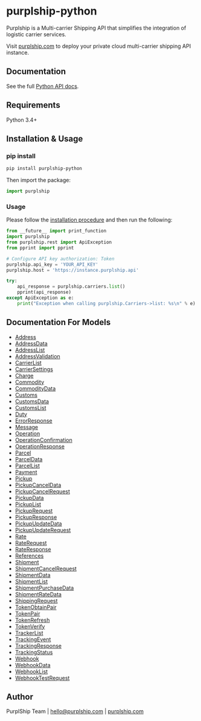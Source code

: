 # purplship-python

Purplship is a Multi-carrier Shipping API that simplifies the integration of logistic carrier services.

Visit [purplship.com](https://purplship.com) to deploy your private cloud multi-carrier shipping API instance.

## Documentation

See the full [Python API docs](https://next.purplship.com/docs/reference).

## Requirements

Python 3.4+

## Installation & Usage

### pip install

```sh
pip install purplship-python
```

Then import the package:

```python
import purplship
```

### Usage

Please follow the [installation procedure](#installation--usage) and then run the following:

```python
from __future__ import print_function
import purplship
from purplship.rest import ApiException
from pprint import pprint

# Configure API key authorization: Token
purplship.api_key = 'YOUR_API_KEY'
purplship.host = 'https://instance.purplship.api'

try:
    api_response = purplship.carriers.list()
    pprint(api_response)
except ApiException as e:
    print("Exception when calling purplship.Carriers->list: %s\n" % e)

```

## Documentation For Models

 - [Address](docs/Address.md)
 - [AddressData](docs/AddressData.md)
 - [AddressList](docs/AddressList.md)
 - [AddressValidation](docs/AddressValidation.md)
 - [CarrierList](docs/CarrierList.md)
 - [CarrierSettings](docs/CarrierSettings.md)
 - [Charge](docs/Charge.md)
 - [Commodity](docs/Commodity.md)
 - [CommodityData](docs/CommodityData.md)
 - [Customs](docs/Customs.md)
 - [CustomsData](docs/CustomsData.md)
 - [CustomsList](docs/CustomsList.md)
 - [Duty](docs/Duty.md)
 - [ErrorResponse](docs/ErrorResponse.md)
 - [Message](docs/Message.md)
 - [Operation](docs/Operation.md)
 - [OperationConfirmation](docs/OperationConfirmation.md)
 - [OperationResponse](docs/OperationResponse.md)
 - [Parcel](docs/Parcel.md)
 - [ParcelData](docs/ParcelData.md)
 - [ParcelList](docs/ParcelList.md)
 - [Payment](docs/Payment.md)
 - [Pickup](docs/Pickup.md)
 - [PickupCancelData](docs/PickupCancelData.md)
 - [PickupCancelRequest](docs/PickupCancelRequest.md)
 - [PickupData](docs/PickupData.md)
 - [PickupList](docs/PickupList.md)
 - [PickupRequest](docs/PickupRequest.md)
 - [PickupResponse](docs/PickupResponse.md)
 - [PickupUpdateData](docs/PickupUpdateData.md)
 - [PickupUpdateRequest](docs/PickupUpdateRequest.md)
 - [Rate](docs/Rate.md)
 - [RateRequest](docs/RateRequest.md)
 - [RateResponse](docs/RateResponse.md)
 - [References](docs/References.md)
 - [Shipment](docs/Shipment.md)
 - [ShipmentCancelRequest](docs/ShipmentCancelRequest.md)
 - [ShipmentData](docs/ShipmentData.md)
 - [ShipmentList](docs/ShipmentList.md)
 - [ShipmentPurchaseData](docs/ShipmentPurchaseData.md)
 - [ShipmentRateData](docs/ShipmentRateData.md)
 - [ShippingRequest](docs/ShippingRequest.md)
 - [TokenObtainPair](docs/TokenObtainPair.md)
 - [TokenPair](docs/TokenPair.md)
 - [TokenRefresh](docs/TokenRefresh.md)
 - [TokenVerify](docs/TokenVerify.md)
 - [TrackerList](docs/TrackerList.md)
 - [TrackingEvent](docs/TrackingEvent.md)
 - [TrackingResponse](docs/TrackingResponse.md)
 - [TrackingStatus](docs/TrackingStatus.md)
 - [Webhook](docs/Webhook.md)
 - [WebhookData](docs/WebhookData.md)
 - [WebhookList](docs/WebhookList.md)
 - [WebhookTestRequest](docs/WebhookTestRequest.md)

## Author

PurplShip Team | hello@purplship.com | [purplship.com](https://purplship.com)
